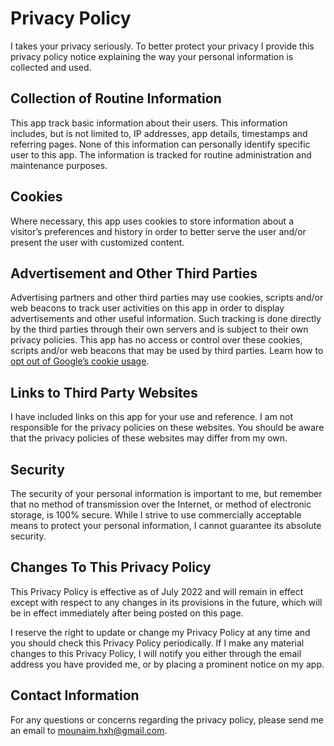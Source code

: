 # Privacy Policy

I takes your privacy seriously. To better protect your privacy I provide this privacy policy notice explaining the way your personal information is collected and used.


## Collection of Routine Information

This app track basic information about their users. This information includes, but is not limited to, IP addresses, app details, 
timestamps and referring pages. None of this information can personally identify specific user to this app. The information is tracked for
routine administration and maintenance purposes.


## Cookies

Where necessary, this app uses cookies to store information about a visitor’s preferences and history in order to better serve the
user and/or present the user  with customized content.


## Advertisement and Other Third Parties

Advertising partners and other third parties may use cookies, scripts and/or web beacons to track user activities on this
app in order to display advertisements and other useful information. Such tracking is done directly by the third parties through their own servers
and is subject to their own privacy policies. This app has no access or control over these cookies, scripts and/or web beacons that may be used by third parties. 
Learn how to [opt out of Google’s cookie usage](http://www.google.com/privacy_ads.html).


## Links to Third Party Websites

I have included links on this app for your use and reference.
I am not responsible for the privacy policies on these websites. 
You should be aware that the privacy policies of these websites may differ from my own.


## Security

The security of your personal information is important to me,
but remember that no method of transmission over the Internet,
or method of electronic storage, is 100% secure. While I strive to use commercially acceptable means to protect your personal information,
I cannot guarantee its absolute security.


## Changes To This Privacy Policy

This Privacy Policy is effective as of July 2022 and will remain in effect except with respect to any changes in its provisions in the future,
which will be in effect immediately after being posted on this page.

I reserve the right to update or change my Privacy Policy at any time and you should check this Privacy Policy periodically. 
If I make any material changes to this Privacy Policy, I will notify you either through the email address you have provided me,
or by placing a prominent notice on my app.


## Contact Information

For any questions or concerns regarding the privacy policy, please send me an email to mounaim.hxh@gmail.com.
